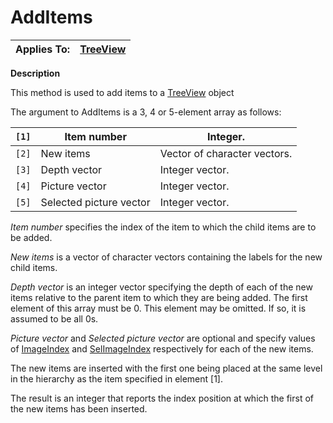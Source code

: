 




<h1 class="heading"><span class="name">AddItems</span></h1>

| Applies To: | [TreeView](../a-z/treeview.md) |
| --- | ---  |


**Description**


This method is used to add items to a [TreeView](../a-z/treeview.md) object




The argument to AddItems is a 3, 4 or 5-element array as follows:


| `[1]` | Item number | Integer. |
| --- | --- | ---  |
| `[2]` | New items | Vector of character vectors. |
| `[3]` | Depth vector | Integer vector. |
| `[4]` | Picture vector | Integer vector. |
| `[5]` | Selected picture vector | Integer vector. |



*Item number* specifies the index of the item to which the child items are to be added.


*New items* is a vector of character vectors containing the labels for the new child items.


*Depth vector* is an integer vector specifying the depth of each of the new items relative to the parent item to which they are being added. The first element of this array must be 0. This element may be omitted. If so, it is assumed to be all 0s.


*Picture vector* and *Selected picture vector* are optional and specify values of [ImageIndex](../a-z/imageindex.md) and [SelImageIndex](../a-z/selimageindex.md) respectively for each of the new items.


The new items are inserted with the first one being placed at the same level in the hierarchy as the item specified in element [1].


The result is an integer that reports the index position at which the first of the new items has been inserted.


